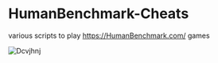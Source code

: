# HumanBenchmark-Cheats
various scripts to play https://HumanBenchmark.com/ games

![Dcvjhnj](https://user-images.githubusercontent.com/83679430/120004713-181d1400-bfa5-11eb-88c0-971893b89bff.png)
